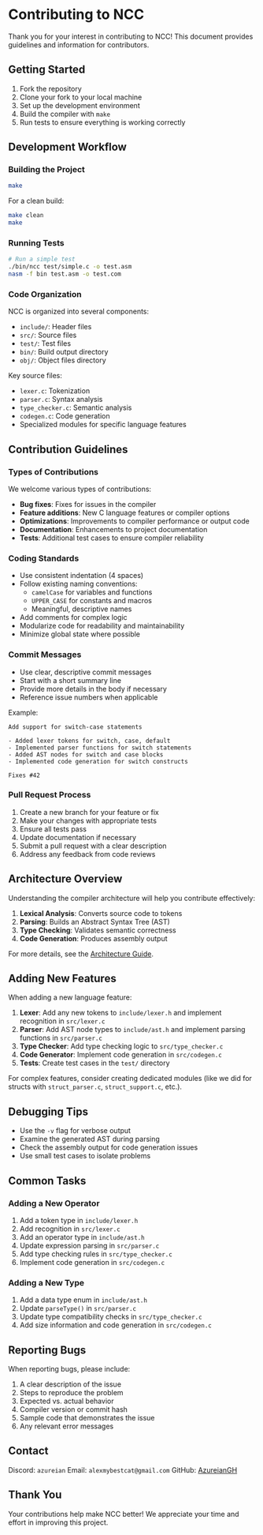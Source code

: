 # Contributing to NCC

Thank you for your interest in contributing to NCC! This document provides guidelines and information for contributors.

## Getting Started

1. Fork the repository
2. Clone your fork to your local machine
3. Set up the development environment
4. Build the compiler with `make`
5. Run tests to ensure everything is working correctly

## Development Workflow

### Building the Project

```bash
make
```

For a clean build:

```bash
make clean
make
```

### Running Tests

```bash
# Run a simple test
./bin/ncc test/simple.c -o test.asm
nasm -f bin test.asm -o test.com
```

### Code Organization

NCC is organized into several components:

- `include/`: Header files
- `src/`: Source files
- `test/`: Test files
- `bin/`: Build output directory
- `obj/`: Object files directory

Key source files:

- `lexer.c`: Tokenization
- `parser.c`: Syntax analysis
- `type_checker.c`: Semantic analysis
- `codegen.c`: Code generation
- Specialized modules for specific language features

## Contribution Guidelines

### Types of Contributions

We welcome various types of contributions:

- **Bug fixes**: Fixes for issues in the compiler
- **Feature additions**: New C language features or compiler options
- **Optimizations**: Improvements to compiler performance or output code
- **Documentation**: Enhancements to project documentation
- **Tests**: Additional test cases to ensure compiler reliability

### Coding Standards

- Use consistent indentation (4 spaces)
- Follow existing naming conventions:
  - `camelCase` for variables and functions
  - `UPPER_CASE` for constants and macros
  - Meaningful, descriptive names
- Add comments for complex logic
- Modularize code for readability and maintainability
- Minimize global state where possible

### Commit Messages

- Use clear, descriptive commit messages
- Start with a short summary line
- Provide more details in the body if necessary
- Reference issue numbers when applicable

Example:

```
Add support for switch-case statements

- Added lexer tokens for switch, case, default
- Implemented parser functions for switch statements
- Added AST nodes for switch and case blocks
- Implemented code generation for switch constructs

Fixes #42
```

### Pull Request Process

1. Create a new branch for your feature or fix
2. Make your changes with appropriate tests
3. Ensure all tests pass
4. Update documentation if necessary
5. Submit a pull request with a clear description
6. Address any feedback from code reviews

## Architecture Overview

Understanding the compiler architecture will help you contribute effectively:

1. **Lexical Analysis**: Converts source code to tokens
2. **Parsing**: Builds an Abstract Syntax Tree (AST)
3. **Type Checking**: Validates semantic correctness
4. **Code Generation**: Produces assembly output

For more details, see the [Architecture Guide](ARCHITECTURE.md).

## Adding New Features

When adding a new language feature:

1. **Lexer**: Add any new tokens to `include/lexer.h` and implement recognition in `src/lexer.c`
2. **Parser**: Add AST node types to `include/ast.h` and implement parsing functions in `src/parser.c`
3. **Type Checker**: Add type checking logic to `src/type_checker.c`
4. **Code Generator**: Implement code generation in `src/codegen.c`
5. **Tests**: Create test cases in the `test/` directory

For complex features, consider creating dedicated modules (like we did for structs with `struct_parser.c`, `struct_support.c`, etc.).

## Debugging Tips

- Use the `-v` flag for verbose output
- Examine the generated AST during parsing
- Check the assembly output for code generation issues
- Use small test cases to isolate problems

## Common Tasks

### Adding a New Operator

1. Add a token type in `include/lexer.h`
2. Add recognition in `src/lexer.c`
3. Add an operator type in `include/ast.h`
4. Update expression parsing in `src/parser.c`
5. Add type checking rules in `src/type_checker.c`
6. Implement code generation in `src/codegen.c`

### Adding a New Type

1. Add a data type enum in `include/ast.h`
2. Update `parseType()` in `src/parser.c`
3. Update type compatibility checks in `src/type_checker.c`
4. Add size information and code generation in `src/codegen.c`

## Reporting Bugs

When reporting bugs, please include:

1. A clear description of the issue
2. Steps to reproduce the problem
3. Expected vs. actual behavior
4. Compiler version or commit hash
5. Sample code that demonstrates the issue
6. Any relevant error messages

## Contact

Discord: `azureian`
Email: `alexmybestcat@gmail.com`
GitHub: [AzureianGH](https://github.com/AzureianGH)

## Thank You

Your contributions help make NCC better! We appreciate your time and effort in improving this project.
